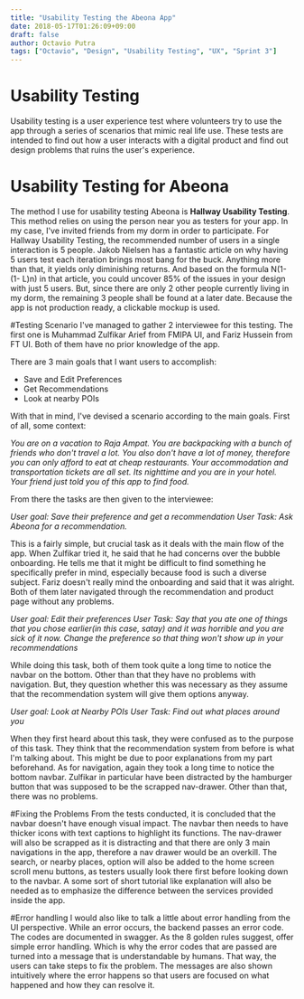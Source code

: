 ```yaml
---
title: "Usability Testing the Abeona App"
date: 2018-05-17T01:26:09+09:00
draft: false
author: Octavio Putra
tags: ["Octavio", "Design", "Usability Testing", "UX", "Sprint 3"]
---
```


# Usability Testing
Usability testing is a user experience test where volunteers try to use the app through a series of scenarios that mimic real life use. These tests are intended to find out how a user interacts with a digital product and find out design problems that ruins the user's experience.

# Usability Testing for Abeona
The method I use for usability testing Abeona is **Hallway Usability Testing**. This method relies on using the person near you as testers for your app. In my case, I've invited friends from my dorm in order to participate. For Hallway Usability Testing, the recommended number of users in a single interaction is 5 people. Jakob Nielsen has a fantastic article on why having 5 users test each iteration brings most bang for the buck. Anything more than that, it yields only diminishing returns. And based on the formula N(1-(1- L)n) in that article, you could uncover 85% of the issues in your design with just 5 users. But, since there are only 2 other people currently living in my dorm, the remaining 3 people shall be found at a later date. Because the app is not production ready, a clickable mockup is used.

#Testing Scenario
I've managed to gather 2 interviewee for this testing. The first one is Muhammad Zulfikar Arief from FMIPA UI, and Fariz Hussein from FT UI. Both of them have no prior knowledge of the app.

There are 3 main goals that I want users to accomplish:

* Save and Edit Preferences
* Get Recommendations
* Look at nearby POIs

With that in mind, I've devised a scenario according to the main goals.
First of all, some context:

*You are on a vacation to Raja Ampat. You are backpacking with a bunch of friends who don't travel a lot. You also don't have a lot of money, therefore you can only afford to eat at cheap restaurants. Your accommodation and transportation tickets are all set. Its nighttime and you are in your hotel. Your friend just told you of this app to find food.*

From there the tasks are then given to the interviewee:

*User goal: Save their preference and get a recommendation
User Task: Ask Abeona for a recommendation.*

This is a fairly simple, but crucial task as it deals with the main flow of the app. When Zulfikar tried it, he said that he had concerns over the bubble onboarding. He tells me that it might be difficult to find something he specifically prefer in mind, especially because food is such a diverse subject. Fariz doesn't really mind the onboarding and said that it was alright. Both of them later navigated through the recommendation and product page without any problems.

*User goal: Edit their preferences
User Task: Say that you ate one of things that you chose earlier(in this case, satay) and it was horrible and you are sick of it now. Change the preference so that thing won't show up in your recommendations*

While doing this task, both of them took quite a long time to notice the navbar on the bottom. Other than that they have no problems with navigation. But, they question whether this was necessary as they assume that the recommendation system will give them options anyway.

*User goal: Look at Nearby POIs
User Task: Find out what places around you*

When they first heard about this task, they were confused as to the purpose of this task. They think that the recommendation system from before is what I'm talking about. This might be due to poor explanations from my part beforehand. As for navigation, again they took a long time to notice the bottom navbar. Zulfikar in particular have been distracted by the hamburger button that was supposed to be the scrapped nav-drawer. Other than that, there was no problems.

#Fixing the Problems
From the tests conducted, it is concluded that the navbar doesn't have enough visual impact. The navbar then needs to have thicker icons with text captions to highlight its functions. The nav-drawer will also be scrapped as it is distracting and that there are only 3 main navigations in the app, therefore a nav drawer would be an overkill. The search, or nearby places, option will also be added to the home screen scroll menu buttons, as testers usually look there first before looking down to the navbar. A some sort of short tutorial like explanation will also be needed as to emphasize the difference between the services provided inside the app.

#Error handling
I would also like to talk a little about error handling from the UI perspective. While an error occurs, the backend passes an error code. The codes are documented in swagger. As the 8 golden rules suggest, offer simple error handling. Which is why the error codes that are passed are turned into a message that is understandable by humans. That way, the users can take steps to fix the problem. The messages are also shown intuitively where the error happens so that users are focused on what happened and how they can resolve it.
